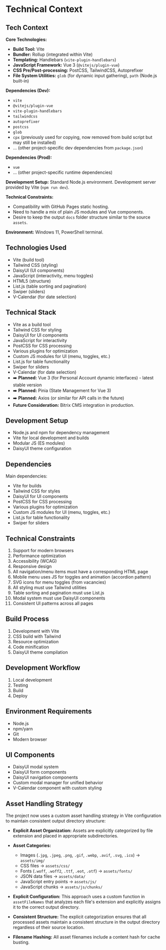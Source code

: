 # Technical Context

## Tech Context

**Core Technologies:**
- **Build Tool:** Vite
- **Bundler:** Rollup (integrated within Vite)
- **Templating:** Handlebars (`vite-plugin-handlebars`)
- **JavaScript Framework:** Vue 3 (`@vitejs/plugin-vue`)
- **CSS Pre/Post-processing:** PostCSS, TailwindCSS, Autoprefixer
- **File System Utilities:** `glob` (for dynamic input gathering), `path` (Node.js built-in)

**Dependencies (Dev):**
- `vite`
- `@vitejs/plugin-vue`
- `vite-plugin-handlebars`
- `tailwindcss`
- `autoprefixer`
- `postcss`
- `glob`
- `cpx` (previously used for copying, now removed from build script but may still be installed)
- ... (other project-specific dev dependencies from `package.json`)

**Dependencies (Prod):**
- `vue`
- ... (other project-specific runtime dependencies)

**Development Setup:** Standard Node.js environment. Development server provided by Vite (`npm run dev`).

**Technical Constraints:**
- Compatibility with GitHub Pages static hosting.
- Need to handle a mix of plain JS modules and Vue components.
- Desire to keep the output `docs` folder structure similar to the source `assets`.

**Environment:** Windows 11, PowerShell terminal.

## Technologies Used
- Vite (build tool)
- Tailwind CSS (styling)
- DaisyUI (UI components)
- JavaScript (interactivity, menu toggles)
- HTML5 (structure)
- List.js (table sorting and pagination)
- Swiper (sliders)
- V-Calendar (for date selection)

## Technical Stack
- Vite as a build tool
- Tailwind CSS for styling
- DaisyUI for UI components
- JavaScript for interactivity
- PostCSS for CSS processing
- Various plugins for optimization
- Custom JS modules for UI (menu, toggles, etc.)
- List.js for table functionality
- Swiper for sliders
- V-Calendar (for date selection)
- ➡️ **Planned:** Vue 3 (for Personal Account dynamic interfaces) - latest stable version
- ➡️ **Planned:** Pinia (State Management for Vue 3)
- ➡️ **Planned:** Axios (or similar for API calls in the future)
- **Future Consideration:** Bitrix CMS integration in production.

## Development Setup
- Node.js and npm for dependency management
- Vite for local development and builds
- Modular JS (ES modules)
- DaisyUI theme configuration

## Dependencies
Main dependencies:
- Vite for builds
- Tailwind CSS for styles
- DaisyUI for UI components
- PostCSS for CSS processing
- Various plugins for optimization
- Custom JS modules for UI (menu, toggles, etc.)
- List.js for table functionality
- Swiper for sliders

## Technical Constraints
1. Support for modern browsers
2. Performance optimization
3. Accessibility (WCAG)
4. Responsive design
5. All navigation/menu items must have a corresponding HTML page
6. Mobile menu uses JS for toggles and animation (accordion pattern)
7. SVG icons for menu toggles (from vacancies)
8. All styling must use Tailwind utilities
9. Table sorting and pagination must use List.js
10. Modal system must use DaisyUI components
11. Consistent UI patterns across all pages

## Build Process
1. Development with Vite
2. CSS build with Tailwind
3. Resource optimization
4. Code minification
5. DaisyUI theme compilation

## Development Workflow
1. Local development
2. Testing
3. Build
4. Deploy

## Environment Requirements
- Node.js
- npm/yarn
- Git
- Modern browser

## UI Components
- DaisyUI modal system
- DaisyUI form components
- DaisyUI navigation components
- Custom modal manager for unified behavior
- V-Calendar component with custom styling 

## Asset Handling Strategy
The project now uses a custom asset handling strategy in Vite configuration to maintain consistent output directory structure:

- **Explicit Asset Organization:** Assets are explicitly categorized by file extension and placed in appropriate subdirectories.
- **Asset Categories:**
  - Images (`.jpg`, `.jpeg`, `.png`, `.gif`, `.webp`, `.avif`, `.svg`, `.ico`) → `assets/img/`
  - CSS files → `assets/css/`
  - Fonts (`.woff`, `.woff2`, `.ttf`, `.eot`, `.otf`) → `assets/fonts/`
  - JSON data files → `assets/data/`
  - JavaScript entry points → `assets/js/`
  - JavaScript chunks → `assets/js/chunks/`
  
- **Explicit Configuration:** This approach uses a custom function in `assetFileNames` that analyzes each file's extension and explicitly assigns it to the correct output directory.
- **Consistent Structure:** The explicit categorization ensures that all processed assets maintain a consistent structure in the output directory regardless of their source location.
- **Filename Hashing:** All asset filenames include a content hash for cache busting. 